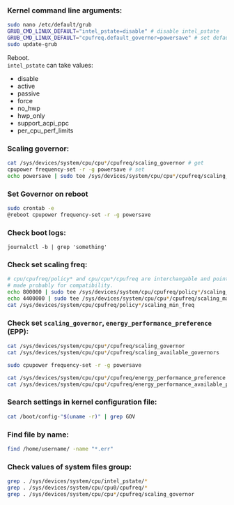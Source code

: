 ### Kernel command line arguments:
```bash
sudo nano /etc/default/grub
GRUB_CMD_LINUX_DEFAULT="intel_pstate=disable" # disable intel_pstate
GRUB_CMD_LINUX_DEFAULT="cpufreq.default_governor=powersave" # set default governor
sudo update-grub
```
Reboot.  
`intel_pstate` can take values:
* disable
* active
* passive
* force
* no_hwp
* hwp_only
* support_acpi_ppc
* per_cpu_perf_limits


### Scaling governor:
```bash
cat /sys/devices/system/cpu/cpu*/cpufreq/scaling_governor # get
cpupower frequency-set -r -g powersave # set
echo powersave | sudo tee /sys/devices/system/cpu/cpu*/cpufreq/scaling_governor # set 2
```

### Set Governor on reboot
```bash
sudo crontab -e
@reboot cpupower frequency-set -r -g powersave 
```

### Check boot logs: 
```journalctl -b | grep 'something'```

### Check set scaling freq:
```bash
# cpu/cpufreq/policy* and cpu/cpu*/cpufreq are interchangable and point to the same thing.
# made probably for compatibility.
echo 800000 | sudo tee /sys/devices/system/cpu/cpufreq/policy*/scaling_min_freq
echo 4400000 | sudo tee /sys/devices/system/cpu/cpu*/cpufreq/scaling_max_freq
cat /sys/devices/system/cpu/cpufreq/policy*/scaling_min_freq
```

### Check set `scaling_governor`, `energy_performance_preference` (EPP):
```bash
cat /sys/devices/system/cpu/cpu*/cpufreq/scaling_governor
cat /sys/devices/system/cpu/cpu*/cpufreq/scaling_available_governors

sudo cpupower frequency-set -r -g powersave 

cat /sys/devices/system/cpu/cpu*/cpufreq/energy_performance_preference
cat /sys/devices/system/cpu/cpu*/cpufreq/energy_performance_available_preferences
```

### Search settings in kernel configuration file:
```bash
cat /boot/config-"$(uname -r)" | grep GOV
```

### Find file by name:
```bash
find /home/username/ -name "*.err"
```

### Check values of system files group:
```bash
grep . /sys/devices/system/cpu/intel_pstate/*
grep . /sys/devices/system/cpu/cpu0/cpufreq/*
grep . /sys/devices/system/cpu/cpu*/cpufreq/scaling_governor
```